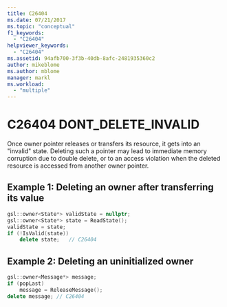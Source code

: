 ```yaml
---
title: C26404
ms.date: 07/21/2017
ms.topic: "conceptual"
f1_keywords:
  - "C26404"
helpviewer_keywords:
  - "C26404"
ms.assetid: 94afb700-3f3b-40db-8afc-2481935360c2
author: mikeblome
ms.author: mblome
manager: markl
ms.workload:
  - "multiple"
---
```

# C26404  DONT_DELETE_INVALID
Once owner pointer releases or transfers its resource, it gets into an "invalid" state.
Deleting such a pointer may lead to immediate memory corruption due to double delete, or to an access violation when the deleted resource is accessed from another owner pointer.

## Example 1: Deleting an owner after transferring its value

```cpp
gsl::owner<State*> validState = nullptr;
gsl::owner<State*> state = ReadState();
validState = state;
if (!IsValid(state))
    delete state;   // C26404
```

## Example 2: Deleting an uninitialized owner

```cpp
gsl::owner<Message*> message;
if (popLast)
    message = ReleaseMessage();
delete message; // C26404
```
